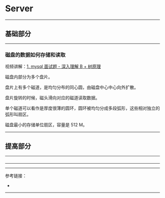 # Server

---

## 基础部分

---

### 磁盘的数据如何存储和读取

视频讲解：[1. mysql 面试题 - 深入理解 B + 树原理](https://www.bilibili.com/video/BV15V411p7pi)

磁盘内部分为多个盘片。

盘片上有多个磁道，是均匀分布的同心圆，由磁盘中心中心向外扩散。

盘片旋转的时候，磁头滑向对应的磁道读取数据。

单个磁道可以看作是厚度很薄的圆环，圆环被均匀分成多段弧形，这些相对独立的弧形叫扇区。

磁盘最小的存储单位扇区，容量是 512 M。

---

## 提高部分

---

###

---


---

参考链接：

- []()

---



